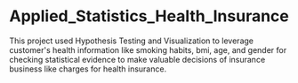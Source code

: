 # Applied_Statistics_Health_Insurance
This project used Hypothesis Testing and Visualization to leverage customer's health information like smoking habits, bmi, age, and gender for checking statistical evidence to make valuable decisions of insurance business like charges for health insurance.
